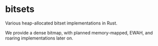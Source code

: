 # bitsets

Various heap-allocated bitset implementations in Rust.

We provide a dense bitmap, with planned memory-mapped, EWAH, and roaring implementations later on.
